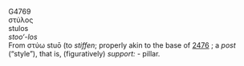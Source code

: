 <body>
  <p>G4769<br>  στύλος  <br> stulos  <br><i>stoo‘-los </i><br>From   στύω    stuō   (to <i>stiffen</i>; properly akin to the base of <a href="g2476.htm">2476</a> ; a <i>post</i> (“style”), that is, (figuratively) <i>support:</i> - pillar.<br></p>
 </body>